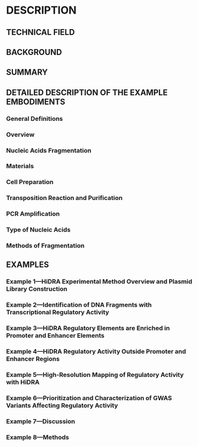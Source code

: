 # DESCRIPTION

## TECHNICAL FIELD

## BACKGROUND

## SUMMARY

## DETAILED DESCRIPTION OF THE EXAMPLE EMBODIMENTS

### General Definitions

### Overview

### Nucleic Acids Fragmentation

### Materials

### Cell Preparation

### Transposition Reaction and Purification

### PCR Amplification

### Type of Nucleic Acids

### Methods of Fragmentation

## EXAMPLES

### Example 1—HiDRA Experimental Method Overview and Plasmid Library Construction

### Example 2—Identification of DNA Fragments with Transcriptional Regulatory Activity

### Example 3—HiDRA Regulatory Elements are Enriched in Promoter and Enhancer Elements

### Example 4—HiDRA Regulatory Activity Outside Promoter and Enhancer Regions

### Example 5—High-Resolution Mapping of Regulatory Activity with HiDRA

### Example 6—Prioritization and Characterization of GWAS Variants Affecting Regulatory Activity

### Example 7—Discussion

### Example 8—Methods

